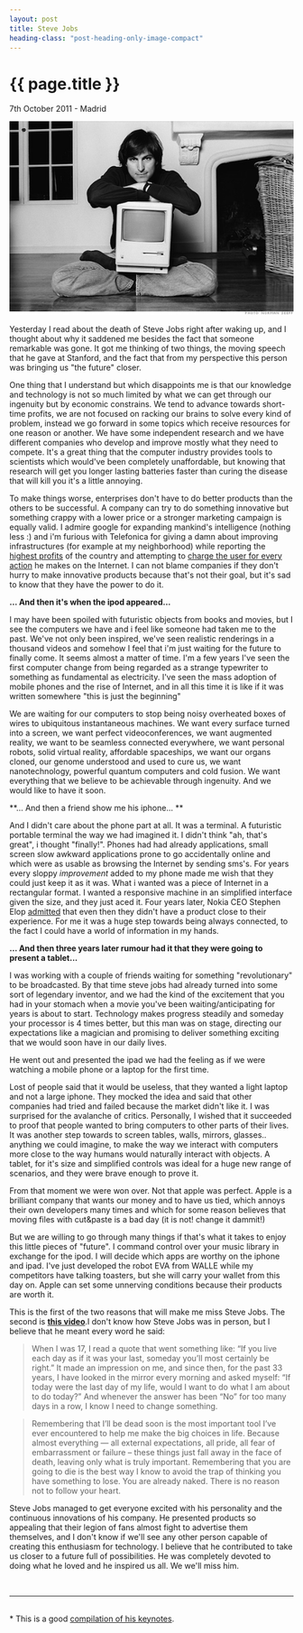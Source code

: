 ```yaml
---
layout: post
title: Steve Jobs
heading-class: "post-heading-only-image-compact"
---
```


{{ page.title }}
================

<p class="meta">7th October 2011 - Madrid</p>
<img src="/img/1984_steve_jobs.jpeg" />


Yesterday I read about the death of Steve Jobs right after waking up, and I thought about why it saddened me besides the fact that someone remarkable was gone. It got me thinking of two things, the moving speech that he gave at Stanford, and the fact that from my perspective this person was bringing us "the future" closer.

One thing that I understand but which disappoints me is that our knowledge and technology is not so much limited by what we can get through our ingenuity but by economic constrains. We tend to advance towards short-time profits, we are not focused on racking our brains to solve every kind of problem, instead we go forward in some topics which receive resources for one reason or another. We have some independent research and we have different companies who develop and improve mostly what they need to compete. It's a great thing that the computer industry provides tools to scientists which would've been completely unaffordable, but knowing that research will get you longer lasting batteries faster than curing the disease that will kill you it's a little annoying.

To make things worse, enterprises don't have to do better products than the others to be successful. A company can try to do something innovative but something crappy with a lower price or a stronger marketing campaign is equally valid. I admire google for expanding mankind's intelligence (nothing less :) and i'm furious with Telefonica for giving a damn about improving infrastructures (for example at my neighborhood) while reporting the <a href="http://www.elpais.com/articulo/economia/Telefonica/supera/10000/millones/beneficio/plusvalias/Vivo/elpepieco/20110226elpepieco_7/Tes?print=1" target="_blank">highest profits</a> of the country and attempting to <a href="http://www.publico.es/dinero/334214/telefonica-planea-el-fin-de-la-tarifa-plana-ilimitada" target="_blank">charge the user for every action</a> he makes on the Internet. I can not blame companies if they don't hurry to make innovative products because that's not their goal, but it's sad to know that they have the power to do it.

**... And then it's when the ipod appeared...**

I may have been spoiled with futuristic objects from books and movies, but I see the computers we have and i feel like someone had taken me to the past. We've not only been inspired, we've seen realistic renderings in a thousand videos and somehow I feel that i'm just waiting for the future to finally come.
It seems almost a matter of time. I'm a few years I've seen the first computer change from being regarded as a strange typewriter to something as fundamental as electricity. I've seen the mass adoption of mobile phones and the rise of Internet, and in all this time it is like if it was written somewhere "this is just the beginning"

We are waiting for our computers to stop being noisy overheated boxes of wires to ubiquitous instantaneous machines. We want every surface turned into a screen, we want perfect videoconferences, we want augmented reality, we want to be seamless connected everywhere, we want personal robots, solid virtual reality, affordable spaceships, we want our organs cloned, our genome understood and used to cure us, we want nanotechnology, powerful quantum computers and cold fusion. We want everything that we believe to be achievable through ingenuity. And we would like to have it soon.

**... And then a friend show me his iphone... **

And I didn't care about the phone part at all. It was a terminal. A futuristic portable terminal the way we had imagined it. I didn't think "ah, that's great", i thought "finally!". Phones had had already applications, small screen slow awkward applications prone to go accidentally online and which were as usable as browsing the Internet by sending sms's. For years every sloppy _improvement_ added to my phone made me wish that they could just keep it as it was.
What i wanted was a piece of Internet in a rectangular format. I wanted a responsive machine in an simplified interface given the size, and they just aced it. Four years later, Nokia CEO Stephen Elop <a href="http://www.engadget.com/2011/02/08/nokia-ceo-stephen-elop-rallies-troops-in-brutally-honest-burnin/">admitted</a> that even then they didn't have a product close to their experience. For me it was a huge step towards being always connected, to the fact I could have a world of information in my hands.


**... And then three years later rumour had it that they were going to present a tablet...**

I was working with a couple of friends waiting for something "revolutionary" to be broadcasted. By that time steve jobs had already turned into some sort of legendary inventor, and we had the kind of the excitement that you had in your stomach when a movie you've been waiting/anticipating for years is about to start. Technology makes progress steadily and someday your processor is 4 times better, but this man was on stage, directing our expectations like a magician and promising to deliver something exciting that we would soon have in our daily lives.

He went out and presented the ipad we had the feeling as if we were watching a mobile phone or a laptop for the first time.  

Lost of people said that it would be useless, that they wanted a light laptop and not a large iphone. They mocked the idea and said that other companies had tried and failed because the market didn't like it. I was surprised for the avalanche of critics. Personally, I wished that it succeeded to proof that people wanted to bring computers to other parts of their lives. It was another step towards to screen tables, walls, mirrors, glasses.. anything we could imagine, to make the way we interact with computers more close to the way humans would naturally interact with objects.  A tablet, for it's size and simplified controls was ideal for a huge new range of scenarios, and they were brave enough to prove it.

From that moment we were won over. Not that apple was perfect. Apple is a brilliant company that wants our money and to have us tied, which annoys their own developers many times and which for some reason believes that moving files with cut&paste is a bad day (it is not! change it dammit!)

But we are willing to go through many things if that's what it takes to enjoy this little pieces of "future". I command control over your music library in exchange for the ipod. I will decide which apps are worthy on the iphone and ipad. I've just developed the robot EVA from WALLE while my competitors have talking toasters, but she will carry your wallet from this day on. Apple can set some unnerving conditions because their products are worth it.


This is the first of the two reasons that will make me miss Steve Jobs. The second is **<a href="http://news.stanford.edu/news/2005/june15/jobs-061505.html">this video</a>**.I don't know how Steve Jobs was in person, but I believe that he meant every word he said:




>When I was 17, I read a quote that went something like: “If you live each day as if it was your last, someday you’ll most certainly be right.” It made an impression on me, and since then, for the past 33 years, I have looked in the mirror every morning and asked myself: “If today were the last day of my life, would I want to do what I am about to do today?” And whenever the answer has been “No” for too many days in a row, I know I need to change something.

>Remembering that I’ll be dead soon is the most important tool I’ve ever encountered to help me make the big choices in life. Because almost everything — all external expectations, all pride, all fear of embarrassment or failure – these things just fall away in the face of death, leaving only what is truly important. Remembering that you are going to die is the best way I know to avoid the trap of thinking you have something to lose. You are already naked. There is no reason not to follow your heart.

Steve Jobs managed to get everyone excited with his personality and the continuous innovations of his company. He presented products so appealing that their legion of fans almost fight to advertise them themselves, and I don't know if we'll see any other person capable of creating this enthusiasm for technology. I believe that he contributed to take us closer to a future full of possibilities. He was completely devoted to doing what he loved and he inspired us all. We we'll miss him.



<br />
<hr />
<br />
* This is a good <a href=" http://www.youtube.com/watch?feature=player_embedded&v=XKk7HuL4rH8">compilation of his keynotes</a>.
